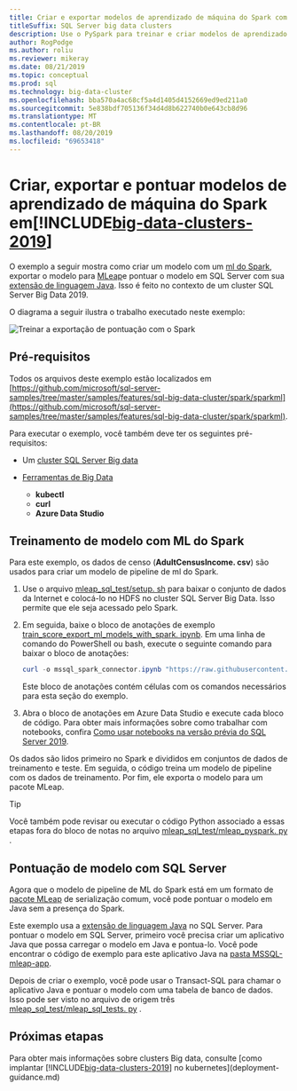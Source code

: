 ```yaml
---
title: Criar e exportar modelos de aprendizado de máquina do Spark com MLeap
titleSuffix: SQL Server big data clusters
description: Use o PySpark para treinar e criar modelos de aprendizado de máquina [!INCLUDE[big-data-clusters-2019](../includes/ssbigdataclusters-ss-nover.md)] com o Spark ativado (versão prévia). Exportar com MLeap e, em seguida, pontuar o modelo com Java em SQL Server.
author: RogPodge
ms.author: roliu
ms.reviewer: mikeray
ms.date: 08/21/2019
ms.topic: conceptual
ms.prod: sql
ms.technology: big-data-cluster
ms.openlocfilehash: bba570a4ac68cf5a4d1405d4152669ed9ed211a0
ms.sourcegitcommit: 5e838bdf705136f34d4d8b622740b0e643cb8d96
ms.translationtype: MT
ms.contentlocale: pt-BR
ms.lasthandoff: 08/20/2019
ms.locfileid: "69653418"
---
```

# <a name="create-export-and-score-spark-machine-learning-models-on-includebig-data-clusters-2019includesssbigdataclusters-ss-novermd"></a>Criar, exportar e pontuar modelos de aprendizado de máquina do Spark em[!INCLUDE[big-data-clusters-2019](../includes/ssbigdataclusters-ss-nover.md)]

O exemplo a seguir mostra como criar um modelo com um [ml do Spark](https://spark.apache.org/docs/latest/ml-guide.html), exportar o modelo para [MLeap](http://mleap-docs.combust.ml/)e pontuar o modelo em SQL Server com sua [extensão de linguagem Java](../language-extensions/language-extensions-overview.md). Isso é feito no contexto de um cluster SQL Server Big Data 2019.

O diagrama a seguir ilustra o trabalho executado neste exemplo:

![Treinar a exportação de pontuação com o Spark](./media/spark-create-machine-learning-model/train-score-export-with-spark.png)

## <a name="prerequisites"></a>Pré-requisitos

Todos os arquivos deste exemplo estão localizados em [https://github.com/microsoft/sql-server-samples/tree/master/samples/features/sql-big-data-cluster/spark/sparkml](https://github.com/microsoft/sql-server-samples/tree/master/samples/features/sql-big-data-cluster/spark/sparkml).

Para executar o exemplo, você também deve ter os seguintes pré-requisitos:

- Um [cluster SQL Server Big data](deploy-get-started.md)

- [Ferramentas de Big Data](deploy-big-data-tools.md)
   - **kubectl**
   - **curl**
   - **Azure Data Studio**

## <a name="model-training-with-spark-ml"></a>Treinamento de modelo com ML do Spark

Para este exemplo, os dados de censo (**AdultCensusIncome. csv**) são usados para criar um modelo de pipeline de ml do Spark.

1. Use o arquivo [mleap_sql_test/setup. sh](https://github.com/microsoft/sql-server-samples/blob/master/samples/features/sql-big-data-cluster/spark/sparkml/mleap_sql_test/setup.sh) para baixar o conjunto de dados da Internet e colocá-lo no HDFS no cluster SQL Server Big Data. Isso permite que ele seja acessado pelo Spark.

1. Em seguida, baixe o bloco de anotações de exemplo [train_score_export_ml_models_with_spark. ipynb](https://github.com/microsoft/sql-server-samples/blob/master/samples/features/sql-big-data-cluster/spark/sparkml/train_score_export_ml_models_with_spark.ipynb). Em uma linha de comando do PowerShell ou bash, execute o seguinte comando para baixar o bloco de anotações:

   ```PowerShell
   curl -o mssql_spark_connector.ipynb "https://raw.githubusercontent.com/microsoft/sql-server-samples/master/samples/features/sql-big-data-cluster/spark/sparkml/train_score_export_ml_models_with_spark.ipynb"
   ```

   Este bloco de anotações contém células com os comandos necessários para esta seção do exemplo.

1. Abra o bloco de anotações em Azure Data Studio e execute cada bloco de código. Para obter mais informações sobre como trabalhar com notebooks, confira [Como usar notebooks na versão prévia do SQL Server 2019](notebooks-guidance.md).

Os dados são lidos primeiro no Spark e divididos em conjuntos de dados de treinamento e teste. Em seguida, o código treina um modelo de pipeline com os dados de treinamento. Por fim, ele exporta o modelo para um pacote MLeap.

> [!TIP]
> Você também pode revisar ou executar o código Python associado a essas etapas fora do bloco de notas no arquivo [mleap_sql_test/mleap_pyspark. py](https://github.com/microsoft/sql-server-samples/blob/master/samples/features/sql-big-data-cluster/spark/sparkml/mleap_sql_test/mleap_pyspark.py) .

## <a name="model-scoring-with-sql-server"></a>Pontuação de modelo com SQL Server

Agora que o modelo de pipeline de ML do Spark está em um formato de [pacote MLeap](http://mleap-docs.combust.ml/core-concepts/mleap-bundles.html) de serialização comum, você pode pontuar o modelo em Java sem a presença do Spark. 

Este exemplo usa a [extensão de linguagem Java](../language-extensions/language-extensions-overview.md) no SQL Server. Para pontuar o modelo em SQL Server, primeiro você precisa criar um aplicativo Java que possa carregar o modelo em Java e pontua-lo. Você pode encontrar o código de exemplo para este aplicativo Java na [pasta MSSQL-mleap-app](https://github.com/microsoft/sql-server-samples/blob/master/samples/features/sql-big-data-cluster/spark/sparkml/mssql-mleap-app).

Depois de criar o exemplo, você pode usar o Transact-SQL para chamar o aplicativo Java e pontuar o modelo com uma tabela de banco de dados. Isso pode ser visto no arquivo de origem três [mleap_sql_test/mleap_sql_tests. py](https://github.com/microsoft/sql-server-samples/blob/master/samples/features/sql-big-data-cluster/spark/sparkml/mleap_sql_test/mleap_sql_tests.py) .

## <a name="next-steps"></a>Próximas etapas

Para obter mais informações sobre clusters Big data, consulte [como implantar [!INCLUDE[big-data-clusters-2019](../includes/ssbigdataclusters-ss-nover.md)] no kubernetes](deployment-guidance.md)

